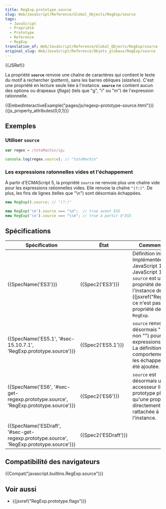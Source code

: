 ```yaml
---
title: RegExp.prototype.source
slug: Web/JavaScript/Reference/Global_Objects/RegExp/source
tags:
  - JavaScript
  - Propriété
  - Prototype
  - Reference
  - RegExp
translation_of: Web/JavaScript/Reference/Global_Objects/RegExp/source
original_slug: Web/JavaScript/Reference/Objets_globaux/RegExp/source
---
```

{{JSRef}}

La propriété **`source`** renvoie une chaîne de caractères qui contient le texte du motif à rechercher (_pattern_), sans les barres obliques (_slashes_). C'est une propriété en lecture seule liée à l'instance. **`source`** ne contient aucun des options ou drapeaux (_flags_) (tels que "g", "i" ou "m") de l'expression rationnelle.

{{EmbedInteractiveExample("pages/js/regexp-prototype-source.html")}}{{js_property_attributes(0,0,1)}}

## Exemples

### Utiliser `source`

```js
var regex = /totoMachin/ig;

console.log(regex.source); // "totoMachin"
```

### Les expressions ratonnelles vides et l'échappement

À partir d'ECMAScript 5, la propriété `source` ne renvoie plus une chaîne vide pour les expressions rationnelles vides. Elle renvoie la chaîne `"(?:)"`. De plus, les fins de lignes (telles que "\n") sont désormais échappées.

```js
new RegExp().source; // "(?:)"

new RegExp('\n').source === "\n";  // true avant ES5
new RegExp('\n').source === "\\n"; // true à partir d'ES5
```

## Spécifications

| Spécification                                                                                                        | État                         | Commentaires                                                                                                                                                                                          |
| -------------------------------------------------------------------------------------------------------------------- | ---------------------------- | ----------------------------------------------------------------------------------------------------------------------------------------------------------------------------------------------------- |
| {{SpecName('ES3')}}                                                                                             | {{Spec2('ES3')}}         | Définition initiale. Implémentée avec JavaScript 1.2. Avec JavaScript 1.5 : `source` est une propriété de l'instance de {{jsxref("RegExp")}}, ce n'est pas une propriété de l'objet `RegExp`. |
| {{SpecName('ES5.1', '#sec-15.10.7.1', 'RegExp.prototype.source')}}                             | {{Spec2('ES5.1')}}     | `source` renvoie désormais "(?:)" (et non "") pour les expressions vides. La définition du comportement pour les échappements a été ajoutée.                                                          |
| {{SpecName('ES6', '#sec-get-regexp.prototype.source', 'RegExp.prototype.source')}}         | {{Spec2('ES6')}}         | `source` est désormais un accesseur lié au prototype plutôt qu'une propriété directement rattachée à l'instance.                                                                                      |
| {{SpecName('ESDraft', '#sec-get-regexp.prototype.source', 'RegExp.prototype.source')}} | {{Spec2('ESDraft')}} |                                                                                                                                                                                                       |

## Compatibilité des navigateurs

{{Compat("javascript.builtins.RegExp.source")}}

## Voir aussi

- {{jsxref("RegExp.prototype.flags")}}
